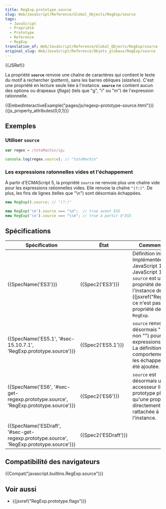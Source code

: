 ```yaml
---
title: RegExp.prototype.source
slug: Web/JavaScript/Reference/Global_Objects/RegExp/source
tags:
  - JavaScript
  - Propriété
  - Prototype
  - Reference
  - RegExp
translation_of: Web/JavaScript/Reference/Global_Objects/RegExp/source
original_slug: Web/JavaScript/Reference/Objets_globaux/RegExp/source
---
```

{{JSRef}}

La propriété **`source`** renvoie une chaîne de caractères qui contient le texte du motif à rechercher (_pattern_), sans les barres obliques (_slashes_). C'est une propriété en lecture seule liée à l'instance. **`source`** ne contient aucun des options ou drapeaux (_flags_) (tels que "g", "i" ou "m") de l'expression rationnelle.

{{EmbedInteractiveExample("pages/js/regexp-prototype-source.html")}}{{js_property_attributes(0,0,1)}}

## Exemples

### Utiliser `source`

```js
var regex = /totoMachin/ig;

console.log(regex.source); // "totoMachin"
```

### Les expressions ratonnelles vides et l'échappement

À partir d'ECMAScript 5, la propriété `source` ne renvoie plus une chaîne vide pour les expressions rationnelles vides. Elle renvoie la chaîne `"(?:)"`. De plus, les fins de lignes (telles que "\n") sont désormais échappées.

```js
new RegExp().source; // "(?:)"

new RegExp('\n').source === "\n";  // true avant ES5
new RegExp('\n').source === "\\n"; // true à partir d'ES5
```

## Spécifications

| Spécification                                                                                                        | État                         | Commentaires                                                                                                                                                                                          |
| -------------------------------------------------------------------------------------------------------------------- | ---------------------------- | ----------------------------------------------------------------------------------------------------------------------------------------------------------------------------------------------------- |
| {{SpecName('ES3')}}                                                                                             | {{Spec2('ES3')}}         | Définition initiale. Implémentée avec JavaScript 1.2. Avec JavaScript 1.5 : `source` est une propriété de l'instance de {{jsxref("RegExp")}}, ce n'est pas une propriété de l'objet `RegExp`. |
| {{SpecName('ES5.1', '#sec-15.10.7.1', 'RegExp.prototype.source')}}                             | {{Spec2('ES5.1')}}     | `source` renvoie désormais "(?:)" (et non "") pour les expressions vides. La définition du comportement pour les échappements a été ajoutée.                                                          |
| {{SpecName('ES6', '#sec-get-regexp.prototype.source', 'RegExp.prototype.source')}}         | {{Spec2('ES6')}}         | `source` est désormais un accesseur lié au prototype plutôt qu'une propriété directement rattachée à l'instance.                                                                                      |
| {{SpecName('ESDraft', '#sec-get-regexp.prototype.source', 'RegExp.prototype.source')}} | {{Spec2('ESDraft')}} |                                                                                                                                                                                                       |

## Compatibilité des navigateurs

{{Compat("javascript.builtins.RegExp.source")}}

## Voir aussi

- {{jsxref("RegExp.prototype.flags")}}
